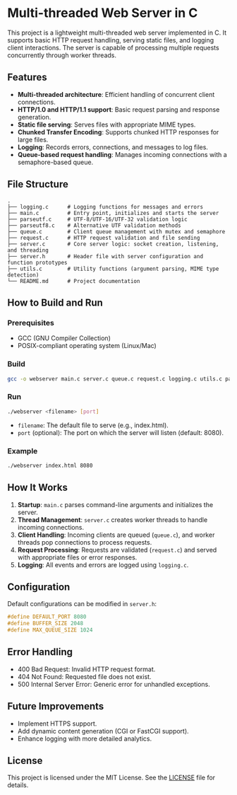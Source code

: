 # Multi-threaded Web Server in C

This project is a lightweight multi-threaded web server implemented in C. It supports basic HTTP request handling, serving static files, and logging client interactions. The server is capable of processing multiple requests concurrently through worker threads.

## Features
- **Multi-threaded architecture**: Efficient handling of concurrent client connections.
- **HTTP/1.0 and HTTP/1.1 support**: Basic request parsing and response generation.
- **Static file serving**: Serves files with appropriate MIME types.
- **Chunked Transfer Encoding**: Supports chunked HTTP responses for large files.
- **Logging**: Records errors, connections, and messages to log files.
- **Queue-based request handling**: Manages incoming connections with a semaphore-based queue.

## File Structure
```
.
├── logging.c      # Logging functions for messages and errors
├── main.c         # Entry point, initializes and starts the server
├── parseutf.c     # UTF-8/UTF-16/UTF-32 validation logic
├── parseutf8.c    # Alternative UTF validation methods
├── queue.c        # Client queue management with mutex and semaphore
├── request.c      # HTTP request validation and file sending
├── server.c       # Core server logic: socket creation, listening, and threading
├── server.h       # Header file with server configuration and function prototypes
├── utils.c        # Utility functions (argument parsing, MIME type detection)
└── README.md      # Project documentation
```

## How to Build and Run
### Prerequisites
- GCC (GNU Compiler Collection)
- POSIX-compliant operating system (Linux/Mac)

### Build
```bash
gcc -o webserver main.c server.c queue.c request.c logging.c utils.c parseutf.c -lpthread
```

### Run
```bash
./webserver <filename> [port]
```
- `filename`: The default file to serve (e.g., index.html).
- `port` (optional): The port on which the server will listen (default: 8080).

### Example
```bash
./webserver index.html 8080
```

## How It Works
1. **Startup**: `main.c` parses command-line arguments and initializes the server.
2. **Thread Management**: `server.c` creates worker threads to handle incoming connections.
3. **Client Handling**: Incoming clients are queued (`queue.c`), and worker threads pop connections to process requests.
4. **Request Processing**: Requests are validated (`request.c`) and served with appropriate files or error responses.
5. **Logging**: All events and errors are logged using `logging.c`.

## Configuration
Default configurations can be modified in `server.h`:
```c
#define DEFAULT_PORT 8080
#define BUFFER_SIZE 2048
#define MAX_QUEUE_SIZE 1024
```

## Error Handling
- 400 Bad Request: Invalid HTTP request format.
- 404 Not Found: Requested file does not exist.
- 500 Internal Server Error: Generic error for unhandled exceptions.

## Future Improvements
- Implement HTTPS support.
- Add dynamic content generation (CGI or FastCGI support).
- Enhance logging with more detailed analytics.

## License
This project is licensed under the MIT License. See the [LICENSE](LICENSE) file for details.

